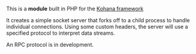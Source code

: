 This is a **module** built in PHP for the [Kohana framework](http://www.kohanaphp.com)

It creates a simple socket server that forks off to a child process to handle individual connections. Using some custom headers, the server will use a specified protocol to interpret data streams.

An RPC protocol is in development.